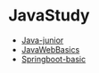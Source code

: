 # JavaStudy
+ [Java-junior](https://github.com/PengJianMin/JavaStudy/blob/main/Java-junior.md)
+ [JavaWebBasics](https://github.com/PengJianMin/JavaStudy/blob/main/JavaWebBasics.md)
+ [Springboot-basic](https://github.com/PengJianMin/JavaStudy/blob/main/Springboot-basic.md)
